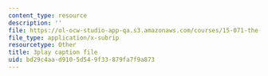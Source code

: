 ```yaml
---
content_type: resource
description: ''
file: https://ol-ocw-studio-app-qa.s3.amazonaws.com/courses/15-071-the-analytics-edge-spring-2017/bd29c4aad9105d549f33879fa7f9a873_Du0HgYO3E6U.vtt
file_type: application/x-subrip
resourcetype: Other
title: 3play caption file
uid: bd29c4aa-d910-5d54-9f33-879fa7f9a873
---
```


